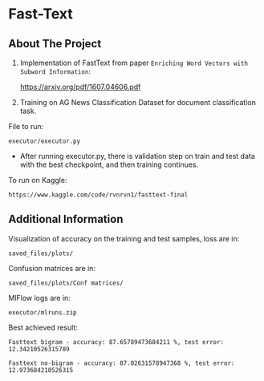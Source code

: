 # Fast-Text

## About The Project
1) Implementation of FastText from 
paper `Enriching Word Vectors with Subword Information`: 

    https://arxiv.org/pdf/1607.04606.pdf
    
2) Training on AG News Classification Dataset for document classification task.


File to run:

    executor/executor.py

- After running executor.py, there is validation step on train and test data with the best checkpoint, and then training continues.

To run on Kaggle: 

    https://www.kaggle.com/code/rvnrvn1/fasttext-final

## Additional Information

Visualization of accuracy on the training and test samples, loss are in: 

    saved_files/plots/

Confusion matrices are in: 

    saved_files/plots/Conf matrices/

MlFlow logs are in: 

    executor/mlruns.zip

Best achieved result:

    Fasttext bigram - accuracy: 87.65789473684211 %, test error: 12.34210526315789

    Fasttext no-bigram - accuracy: 87.02631578947368 %, test error: 12.973684210526315
